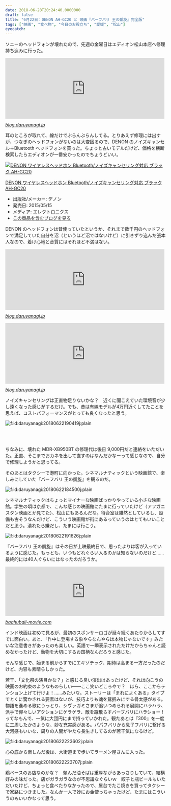 ```yaml
---
date: 2018-06-28T20:24:40.0000000
draft: false
title: "6月22日：DENON AH-GC20 と 映画『バーフバリ 王の凱旋』完全版"
tags: ["映画", "食べ物", "今日のお役立ち", "愛媛", "松山"]
eyecatch: 
---
```

<p>ソニーのヘッドフォンが壊れたので、先週の金曜日はエディオン松山本店へ修理持ち込みに行った。</p><p><iframe src="https://hatenablog-parts.com/embed?url=https%3A%2F%2Fblog.daruyanagi.jp%2Fentry%2F2016%2F12%2F22%2F170757" title="ソニーのワイヤレスヘッドフォン MDR-XB950BT を買った。 - だるろぐ" class="embed-card embed-blogcard" scrolling="no" frameborder="0" style="display: block; width: 100%; height: 190px; max-width: 500px; margin: 10px 0px;"></iframe><cite class="hatena-citation"><a href="https://blog.daruyanagi.jp/entry/2016/12/22/170757">blog.daruyanagi.jp</a></cite></p><p>耳のところが取れて、線だけでぶらんぶらんしてる。とりあえず修理には出すが、つなぎのヘッドフォンがないのは大変困るので、DENON のノイズキャンセル＋Bluetooth ヘッドフォンを買った。ちょっと古いモデルだけど、価格を横断検索したらエディオンが一番安かったのでちょうどいい。</p><p><div class="hatena-asin-detail"><a href="http://www.amazon.co.jp/exec/obidos/ASIN/B00W8PWZKS/bestylesnet-22/"><img src="https://images-fe.ssl-images-amazon.com/images/I/41euBP3%2BKLL._SL160_.jpg" class="hatena-asin-detail-image" alt="DENON ワイヤレスヘッドホン Bluetooth/ノイズキャンセリング対応 ブラック AH-GC20" title="DENON ワイヤレスヘッドホン Bluetooth/ノイズキャンセリング対応 ブラック AH-GC20"></a><div class="hatena-asin-detail-info"><p class="hatena-asin-detail-title"><a href="http://www.amazon.co.jp/exec/obidos/ASIN/B00W8PWZKS/bestylesnet-22/">DENON ワイヤレスヘッドホン Bluetooth/ノイズキャンセリング対応 ブラック AH-GC20</a></p><ul><li><span class="hatena-asin-detail-label">出版社/メーカー:</span> デノン</li><li><span class="hatena-asin-detail-label">発売日:</span> 2015/05/15</li><li><span class="hatena-asin-detail-label">メディア:</span> エレクトロニクス</li><li><a href="http://d.hatena.ne.jp/asin/B00W8PWZKS/bestylesnet-22" target="_blank">この商品を含むブログを見る</a></li></ul></div><div class="hatena-asin-detail-foot"></div></div></p><p>DENON のヘッドフォンは昔使っていたというか、それまで数千円のヘッドフォンで満足していた自分を沼（というほど沼ではないけど）に引きずり込んだ張本人なので、着け心地と音質にはそれほど不満はない。</p><p><iframe src="https://hatenablog-parts.com/embed?url=https%3A%2F%2Fblog.daruyanagi.jp%2Fentry%2F2013%2F03%2F06%2F023239" title="ヘッドフォンの受難 - だるろぐ" class="embed-card embed-blogcard" scrolling="no" frameborder="0" style="display: block; width: 100%; height: 190px; max-width: 500px; margin: 10px 0px;"></iframe><cite class="hatena-citation"><a href="https://blog.daruyanagi.jp/entry/2013/03/06/023239">blog.daruyanagi.jp</a></cite></p><p><iframe src="https://hatenablog-parts.com/embed?url=https%3A%2F%2Fblog.daruyanagi.jp%2Fentry%2F2012%2F05%2F17%2F211633" title="ヘッドフォンが退院！ - だるろぐ" class="embed-card embed-blogcard" scrolling="no" frameborder="0" style="display: block; width: 100%; height: 190px; max-width: 500px; margin: 10px 0px;"></iframe><cite class="hatena-citation"><a href="https://blog.daruyanagi.jp/entry/2012/05/17/211633">blog.daruyanagi.jp</a></cite></p><p>ノイズキャンセリングは正直物足りないかな？　近くに聞こえていた環境音が少し遠くなった感じがするだけ。でも、昔は有線モデルが4万円近くしてたことを思えば、コストパフォーマンスがとっても良くなったと思う。</p><p><span itemscope itemtype="http://schema.org/Photograph"><img src="20180622190419.jpg" alt="f:id:daruyanagi:20180622190419j:plain" title="f:id:daruyanagi:20180622190419j:plain" class="hatena-fotolife" itemprop="image"></span></p><br />
<br />
<p>ちなみに、壊れた MDR-XB950BT の修理代は後日 9,000円だと連絡をいただいた。正直、そこまでおカネを出して直すのはなんだかなーって感じなので、自分で修理しようかと思ってる。</p><p>そのあとはタクシーで港町に向かった。シネマルナティックという映画館で、楽しみにしていた『バーフバリ 王の凱旋』を観るのだ。</p><p><span itemscope itemtype="http://schema.org/Photograph"><img src="20180622184500.jpg" alt="f:id:daruyanagi:20180622184500j:plain" title="f:id:daruyanagi:20180622184500j:plain" class="hatena-fotolife" itemprop="image"></span></p><p>シネマルナティックはちょっとマイナーな映画ばっかりやっている小さな映画館。学生の頃は京都で、こんな感じの映画館にたまに行っていたけど（アフガニスタン映画とか見てた）、松山にもあるんだな。待合室は雑然としているし、設備も古そうなんだけど、こういう映画館が街にあるっていうのはとてもいいことだと思う。潰れたら嫌だし、たまには行こう。</p><p><span itemscope itemtype="http://schema.org/Photograph"><img src="20180622191626.jpg" alt="f:id:daruyanagi:20180622191626j:plain" title="f:id:daruyanagi:20180622191626j:plain" class="hatena-fotolife" itemprop="image"></span></p><p>『バーフバリ 王の凱旋』はその日が上映最終日で、思ったよりは客が入っているように感じた。もっとも、いつもどれぐらい入るのかは知らないのだけど……最終的には40人ぐらいにはなったのだろうか。</p><p><iframe src="https://hatenablog-parts.com/embed?url=http%3A%2F%2Fbaahubali-movie.com%2F" title="映画『バーフバリ　王の凱旋』完全版公式サイト" class="embed-card embed-webcard" scrolling="no" frameborder="0" style="display: block; width: 100%; height: 155px; max-width: 500px; margin: 10px 0px;"></iframe><cite class="hatena-citation"><a href="http://baahubali-movie.com/">baahubali-movie.com</a></cite></p><p>インド映画は初めて見るが、最初のスポンサーロゴが延々続くあたりからしてすでに面白い。あと、「作中に登場する象やらなんやらは本物じゃないです」みたいな注意書きがあったのも楽しい。英語で一瞬表示されただけだからちゃんと読めなかったけど、動物を大切にするお国柄なんだろうと感じた。</p><p>そんな感じで、始まる前からすでにエキゾチック、期待は高まる一方だったのだけど、内容も素晴らしかった。</p><p>若干、「文化祭の演目かな？」と感じる臭い演出はあったけど、それは向こうの映画のお約束のようなものらしい――ここ笑いどころやで？　ほら、ここからテンション上げて行けよ！……みたいな。ストーリーは「まれによくある」タイプでとくに驚かされる要素はないが、技巧よりも魂を鷲掴みにする骨太感がある。物語を進める歌にうっとり、シヴァガミさまが追いつめられる展開にハラハラ、派手で仰々しいアクションにゲラゲラ、敵を蹴散らすバーブバリにハラショー！ってなもんで、一気に大団円にまで持っていかれた。観たあとは『300』を一度に三周したかのような、妙な充実感がある。パパフバリから息子フバリに繋げる大河感もいいな、周りの人間がやたら長生きしてるのが若干気になるけど。</p><p><span itemscope itemtype="http://schema.org/Photograph"><img src="20180622223602.jpg" alt="f:id:daruyanagi:20180622223602j:plain" title="f:id:daruyanagi:20180622223602j:plain" class="hatena-fotolife" itemprop="image"></span></p><p>心の底から楽しんだ後は、大街道まで歩いてラーメン屋さんに入った。</p><p><span itemscope itemtype="http://schema.org/Photograph"><img src="20180622223707.jpg" alt="f:id:daruyanagi:20180622223707j:plain" title="f:id:daruyanagi:20180622223707j:plain" class="hatena-fotolife" itemprop="image"></span></p><p>鶏ベースのお店なのかな？　頼んだ油そばは重厚ながらあっさりしていて、結構好みの味だった。店がガラガラなのが不思議なぐらいｗ　餃子と瓶ビールもいただいたけど、ちょっと食べたりなかったので、屋台でたこ焼きを買ってタクシーで家路につきました。なんか一人で妙にお金使っちゃったけど、たまにはこういうのもいいかなって思う。</p>
